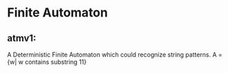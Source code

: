 # Finite Automaton
## atmv1:
A Deterministic Finite Automaton which could recognize string patterns.
A = {w| w contains substring 11} 